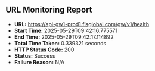 ## URL Monitoring Report

- **URL:** https://api-gw1-prod1.fisglobal.com/gw/v1/health
- **Start Time:** 2025-05-29T09:42:16.775571
- **End Time:** 2025-05-29T09:42:17.114892
- **Total Time Taken:** 0.339321 seconds
- **HTTP Status Code:** 200
- **Status:** Success
- **Failure Reason:** N/A
